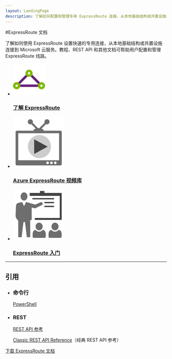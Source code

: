 ```yaml
---
layout: LandingPage
description: 了解如何配置和管理专用 ExpressRoute 连接，从本地基础结构或共置设施连接到 Microsoft 云服务。
---
```

#ExpressRoute 文档

了解如何使用 ExpressRoute 设置快速的专用连接，从本地基础结构或共置设施连接到 Microsoft 云服务。教程、REST API 和其他文档可帮助用户配置和管理 ExpressRoute 线路。

<ul class="panelContent cardsFTitle">
    <li><a href="/mooncaketest/articles/expressroute/expressroute-introduction">
<div class="cardSize"><div class="cardPadding"><div class="card"><div class="cardImageOuter"><div class="cardImage"><img src="media/index/expressroute.svg" alt="" /></div></div><div class="cardText"><h3>了解 ExpressRoute</h3></div></div></div>
        </div></a>
</li>
     <li><a href="https://azure.microsoft.com/documentation/videos/index/?services=expressroute">
<div class="cardSize"><div class="cardPadding"><div class="card"><div class="cardImageOuter"><div class="cardImage"><img src="media/index/video-library.svg" alt="" /></div></div><div class="cardText"><h3>Azure ExpressRoute 视频库</h3></div></div></div>
        </div></a>
</li>
    <li><a href="/mooncaketest/articles/expressroute/expressroute-prerequisites">
<div class="cardSize"><div class="cardPadding"><div class="card"><div class="cardImageOuter"><div class="cardImage"><img src="media/index/get-started.svg" alt="" /></div></div><div class="cardText"><h3>ExpressRoute 入门</h3></div></div></div>
        </div></a>
</li>
</ul>

---

<h2>引用</h2>
<ul class="panelContent cardsW">
    <li>
        <div class="cardSize"><div class="cardPadding"><div class="card"><div class="cardText"><h3>命令行</h3><p><a href="/powershell/azureps-cmdlets-docs">PowerShell</a></p></div></div></div>
        </div>
    </li>
    <li>
        <div class="cardSize"><div class="cardPadding"><div class="card"><div class="cardText"><h3>REST</h3><p><a href="https://msdn.microsoft.com/library/mooncaketest/articles/mt586720">REST API 参考</a></p><p><a href="https://msdn.microsoft.com/library/mooncaketest/articles/dn606310">Classic REST API Reference</a>（经典 REST API 参考）</p></div></div></div>
        </div>
    </li>
</ul>

<div class="downloadHolder"><a href="https://opbuildstorageprod.blob.core.windows.net/output-pdf-files/zh-cn/Azure.azure-documents/live/expressroute.pdf">
<div class="img"></div>
        <div class="text">下载 ExpressRoute 文档</div>
    </a>

</div>

<!---HONumber=Mooncake_0220_2017-->